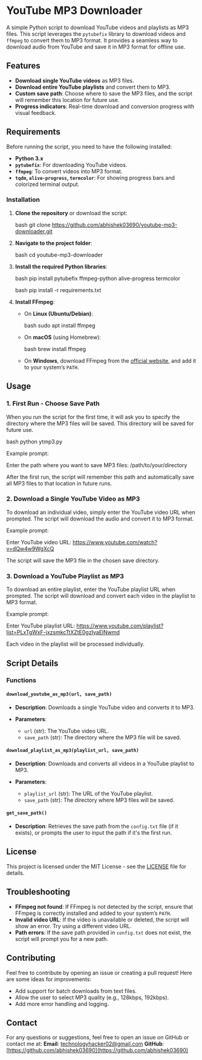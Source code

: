 
# YouTube MP3 Downloader

A simple Python script to download YouTube videos and playlists as MP3 files. This script leverages the `pytubefix` library to download videos and `ffmpeg` to convert them to MP3 format. It provides a seamless way to download audio from YouTube and save it in MP3 format for offline use.

## Features

* **Download single YouTube videos** as MP3 files.
* **Download entire YouTube playlists** and convert them to MP3.
* **Custom save path**: Choose where to save the MP3 files, and the script will remember this location for future use.
* **Progress indicators**: Real-time download and conversion progress with visual feedback.

## Requirements
Before running the script, you need to have the following installed:

* **Python 3.x**
* **`pytubefix`**: For downloading YouTube videos.
* **`ffmpeg`**: To convert videos into MP3 format.
* **`tqdm`, `alive-progress`, `termcolor`**: For showing progress bars and colorized terminal output.

### Installation

1. **Clone the repository** or download the script:

   bash
   git clone https://github.com/abhishek03690/youtube-mp3-downloader.git
   
2. **Navigate to the project folder**:

   bash
   cd youtube-mp3-downloader
   
3. **Install the required Python libraries**:

   bash
   pip install pytubefix ffmpeg-python alive-progress termcolor
   
   bash
   pip install -r requirements.txt
   
5. **Install FFmpeg**:

   * On **Linux (Ubuntu/Debian)**:

     bash
     sudo apt install ffmpeg

   * On **macOS** (using Homebrew):

     bash
     brew install ffmpeg
     
   * On **Windows**, download FFmpeg from the [official website](https://ffmpeg.org/download.html), and add it to your system’s `PATH`.
   

## Usage

### 1. **First Run - Choose Save Path**

When you run the script for the first time, it will ask you to specify the directory where the MP3 files will be saved. This directory will be saved for future use.

bash
python ytmp3.py


Example prompt:

Enter the path where you want to save MP3 files: /path/to/your/directory

After the first run, the script will remember this path and automatically save all MP3 files to that location in future runs.

### 2. **Download a Single YouTube Video as MP3**

To download an individual video, simply enter the YouTube video URL when prompted. The script will download the audio and convert it to MP3 format.

Example prompt:

Enter YouTube video URL: https://www.youtube.com/watch?v=dQw4w9WgXcQ


The script will save the MP3 file in the chosen save directory.

### 3. **Download a YouTube Playlist as MP3**

To download an entire playlist, enter the YouTube playlist URL when prompted. The script will download and convert each video in the playlist to MP3 format.

Example prompt:

Enter YouTube playlist URL: https://www.youtube.com/playlist?list=PLxTgWxF-jxzsmkcTtXZtE0gzIyaElNwmd

Each video in the playlist will be processed individually.

## Script Details

### Functions

#### `download_youtube_as_mp3(url, save_path)`

* **Description**: Downloads a single YouTube video and converts it to MP3.
* **Parameters**:

  * `url` (str): The YouTube video URL.
  * `save_path` (str): The directory where the MP3 file will be saved.

#### `download_playlist_as_mp3(playlist_url, save_path)`

* **Description**: Downloads and converts all videos in a YouTube playlist to MP3.
* **Parameters**:

  * `playlist_url` (str): The URL of the YouTube playlist.
  * `save_path` (str): The directory where MP3 files will be saved.

#### `get_save_path()`

* **Description**: Retrieves the save path from the `config.txt` file (if it exists), or prompts the user to input the path if it's the first run.

## License

This project is licensed under the MIT License - see the [LICENSE](LICENSE) file for details.

## Troubleshooting

* **FFmpeg not found**: If FFmpeg is not detected by the script, ensure that FFmpeg is correctly installed and added to your system’s `PATH`.
* **Invalid video URL**: If the video is unavailable or deleted, the script will show an error. Try using a different video URL.
* **Path errors**: If the save path provided in `config.txt` does not exist, the script will prompt you for a new path.

## Contributing

Feel free to contribute by opening an issue or creating a pull request! Here are some ideas for improvements:

* Add support for batch downloads from text files.
* Allow the user to select MP3 quality (e.g., 128kbps, 192kbps).
* Add more error handling and logging.

## Contact

For any questions or suggestions, feel free to open an issue on GitHub or contact me at:
**Email**: [technologyhacker02@gmail.com](mailto:technologyhacker02@gmail.com)
**GitHub**: [https://github.com/abhishek03690](https://github.com/abhishek03690)

